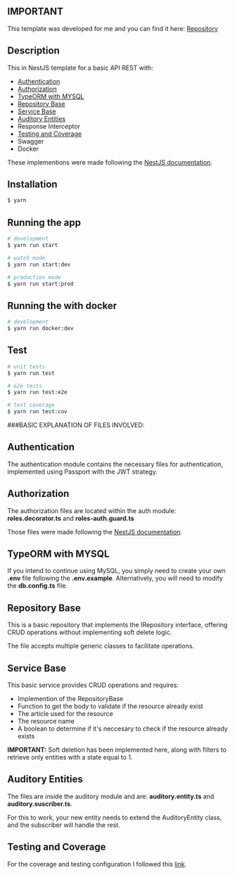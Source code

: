 ## IMPORTANT

This template was developed for me and you can find it here: [Repository](https://github.com/CesarCr300/NestJsTemplate)

## Description

This in NestJS template for a basic API REST with:
- [Authentication](#Authentication)
- [Authorization](#Authorization)
- [TypeORM with MYSQL](#TypeORMwithMYSQL)
- [Repository Base](#RepositoryBase)
- [Service Base](#ServiceBase)
- [Auditory Entities](#AuditoryEntities)
- Response Interceptor
- [Testing and Coverage](#TestingandCoverage)
- Swagger
- Docker

These implementions were made following the [NestJS documentation](https://docs.nestjs.com/).

## Installation

```bash
$ yarn
```

## Running the app

```bash
# development
$ yarn run start

# watch mode
$ yarn run start:dev

# production mode
$ yarn run start:prod
```

## Running the with docker

```bash
# development
$ yarn run docker:dev
```

## Test

```bash
# unit tests
$ yarn run test

# e2e tests
$ yarn run test:e2e

# test coverage
$ yarn run test:cov
```

###BASIC EXPLANATION OF FILES INVOLVED:

## <a name="Authentication"></a>Authentication
The authentication module contains the necessary files for authentication, implemented using Passport with the JWT strategy.
## <a name="Authorization"></a>Authorization
The authorization files are located within the auth module: <b>roles.decorator.ts</b> and <b>roles-auth.guard.ts</b>

Those files were made following the [ NestJS documentation](https://docs.nestjs.com/).
## <a name="TypeORMwithMYSQL"></a>TypeORM with MYSQL
If you intend to continue using MySQL, you simply need to create your own <b>.env</b> file following the <b>.env.example</b>. Alternatively, you will need to modify the <b>db.config.ts</b> file.
## <a name="RepositoryBase"></a>Repository Base
This is a basic repository that implements the IRepository interface, offering CRUD operations without implementing soft delete logic.

The file accepts multiple generic classes to facilitate operations.
## <a name="ServiceBase"></a>Service Base
This basic service provides CRUD operations and requires:
- Implemention of the RepositoryBase
- Function to get the body to validate if the resource already exist
- The article used for the resource
- The resource name
- A boolean to determine if it's neccesary to check if the resource already exists

<b>IMPORTANT:</b> Soft deletion has been implemented here, along with filters to retrieve only entities with a state equal to 1.

## <a name="AuditoryEntities"></a>Auditory Entities
The files are inside the auditory module and are: <b>auditory.entity.ts</b> and <b>auditory.suscriber.ts</b>.

For this to work, your new entity needs to extend the AuditoryEntity class, and the subscriber will handle the rest.

## <a name="TestingandCoverage"></a>Testing and Coverage
For the coverage and testing configuration I followed this [link](https://dev.to/rohithart/nestjs-unit-and-e2e-testing-7pb).